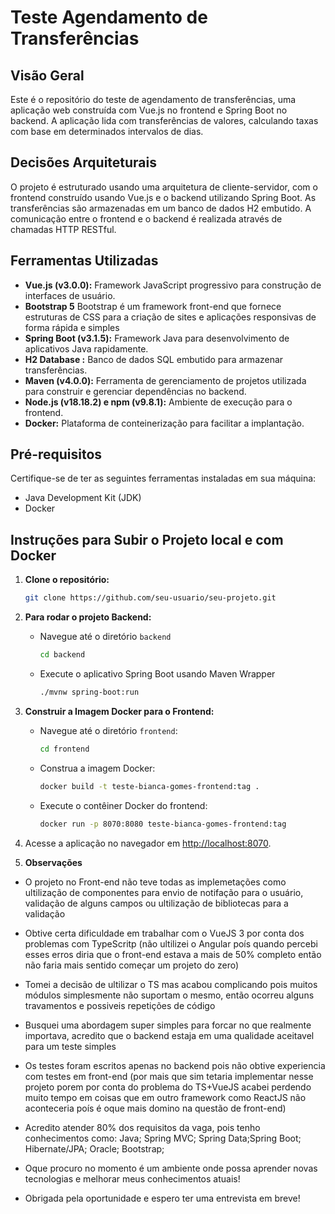 # Teste Agendamento de Transferências

## Visão Geral

Este é o repositório do teste de agendamento de transferências, uma aplicação web construída com Vue.js no frontend e Spring Boot no backend. A aplicação lida com transferências de valores, calculando taxas com base em determinados intervalos de dias.

## Decisões Arquiteturais

O projeto é estruturado usando uma arquitetura de cliente-servidor, com o frontend construído usando Vue.js e o backend utilizando Spring Boot. As transferências são armazenadas em um banco de dados H2 embutido. A comunicação entre o frontend e o backend é realizada através de chamadas HTTP RESTful.

## Ferramentas Utilizadas

- **Vue.js (v3.0.0):** Framework JavaScript progressivo para construção de interfaces de usuário.
- **Bootstrap 5** Bootstrap é um framework front-end que fornece estruturas de CSS para a criação de sites e aplicações responsivas de forma rápida e simples
- **Spring Boot (v3.1.5):** Framework Java para desenvolvimento de aplicativos Java rapidamente.
- **H2 Database :** Banco de dados SQL embutido para armazenar transferências.
- **Maven (v4.0.0):** Ferramenta de gerenciamento de projetos utilizada para construir e gerenciar dependências no backend.
- **Node.js (v18.18.2) e npm (v9.8.1):** Ambiente de execução para o frontend.
- **Docker:** Plataforma de conteinerização para facilitar a implantação.

## Pré-requisitos

Certifique-se de ter as seguintes ferramentas instaladas em sua máquina:

- Java Development Kit (JDK)
- Docker

## Instruções para Subir o Projeto local e com Docker

1. **Clone o repositório:**

    ```bash
    git clone https://github.com/seu-usuario/seu-projeto.git
    ```

2. **Para rodar o projeto Backend:**

    - Navegue até o diretório `backend`

        ```bash
        cd backend
        ```

    - Execute o aplicativo Spring Boot usando Maven Wrapper

        ```bash
        ./mvnw spring-boot:run
        ```

3. **Construir a Imagem Docker para o Frontend:**

    - Navegue até o diretório `frontend`:

        ```bash
        cd frontend
        ```

    - Construa a imagem Docker:

        ```bash
        docker build -t teste-bianca-gomes-frontend:tag .
        ```

    - Execute o contêiner Docker do frontend:

        ```bash
        docker run -p 8070:8080 teste-bianca-gomes-frontend:tag
        ```

4. Acesse a aplicação no navegador em [http://localhost:8070](http://localhost:8070).

5. **Observações**

- O projeto no Front-end não teve todas as implemetações como ultilização de componentes para envio de notifação para o usuário, validação de alguns campos ou ultilização de bibliotecas para a validação

- Obtive certa dificuldade em trabalhar com o VueJS 3 por conta dos problemas com TypeScritp (não ultilizei o Angular poís quando percebi esses erros diria que o front-end estava a mais de 50% completo então não faria mais sentido começar um projeto do zero)
- Tomei a decisão de ultilizar o TS mas acabou complicando pois muitos módulos simplesmente não suportam o mesmo, então ocorreu alguns travamentos e possiveis repetições de código
- Busquei uma abordagem super simples para forcar no que realmente importava, acredito que o backend estaja em uma qualidade aceitavel para um teste simples
- Os testes foram escritos apenas no backend pois não obtive experiencia com testes em front-end (por mais que sim tetaria implementar nesse projeto porem por conta do problema do TS+VueJS acabei perdendo muito tempo em coisas que em outro framework como ReactJS não aconteceria poís é oque mais domino na questão de front-end)
- Acredito atender 80% dos requisitos da vaga, pois tenho conhecimentos como: Java; Spring MVC; Spring Data;Spring Boot; Hibernate/JPA; Oracle; Bootstrap;
- Oque procuro no momento é um ambiente onde possa aprender novas tecnologias e melhorar meus conhecimentos atuais!
- Obrigada pela oportunidade e espero ter uma entrevista em breve!
